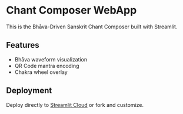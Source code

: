 # Chant Composer WebApp

This is the Bhāva-Driven Sanskrit Chant Composer built with Streamlit.

## Features
- Bhāva waveform visualization
- QR Code mantra encoding
- Chakra wheel overlay

## Deployment
Deploy directly to [Streamlit Cloud](https://streamlit.io/cloud) or fork and customize.